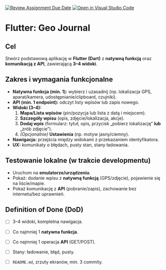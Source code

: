 [![Review Assignment Due Date](https://classroom.github.com/assets/deadline-readme-button-22041afd0340ce965d47ae6ef1cefeee28c7c493a6346c4f15d667ab976d596c.svg)](https://classroom.github.com/a/VcFknM5q)
[![Open in Visual Studio Code](https://classroom.github.com/assets/open-in-vscode-2e0aaae1b6195c2367325f4f02e2d04e9abb55f0b24a779b69b11b9e10269abc.svg)](https://classroom.github.com/online_ide?assignment_repo_id=21331015&assignment_repo_type=AssignmentRepo)
# Flutter: Geo Journal

## Cel
Stwórz podstawową aplikację w **Flutter (Dart)** z **natywną funkcją** oraz **komunikacją z API**, zawierającą **3–4 widoki**.

## Zakres i wymagania funkcjonalne
- **Natywna funkcja (min. 1):** wybierz i uzasadnij (np. lokalizacja GPS, aparat/kamera, udostępnianie/clipboard, czujniki).
- **API (min. 1 endpoint):** odczyt listy wpisów lub zapis nowego.
- **Widoki (3–4):**
  1. **Mapa/Lista wpisów** (pin/pozycja lub lista z datą i miejscem).
  2. **Szczegóły wpisu** (opis, zdjęcie/lokalizacja, akcje).
  3. **Dodaj wpis** (formularz: tytuł, opis, przycisk „pobierz lokalizację” **lub** „zrób zdjęcie”).
  4. *(Opcjonalnie)* **Ustawienia** (np. motyw jasny/ciemny).
- **Nawigacja:** przejścia między widokami z przekazaniem identyfikatora.
- **UX:** komunikaty o błędach, pusty stan, stany ładowania.


## Testowanie lokalne (w trakcie developmentu)
- Uruchom na **emulatorze/urządzeniu**.
- Pokaż: dodanie wpisu z **natywną funkcją** (GPS/zdjęcie), pojawienie się na liście/mapie.
- Pokaż komunikację z **API** (pobranie/zapis), zachowanie bez internetu/bez uprawnień.

## Definition of Done (DoD)
- [ ] 3–4 widoki, kompletna nawigacja.
- [ ] Co najmniej 1 **natywna funkcja**.
- [ ] Co najmniej 1 operacja **API** (GET/POST).
- [ ] Stany: ładowanie, błąd, pusty.
- [ ] `README.md`, zrzuty ekranów, min. 3 commity.

